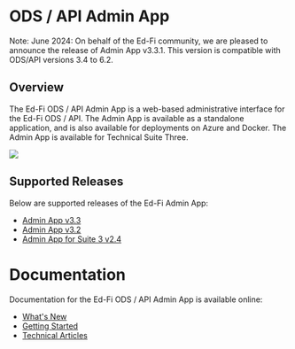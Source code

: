 # ODS / API Admin App

Note: June 2024: On behalf of the Ed-Fi community, we are pleased to announce the release of Admin App v3.3.1. This version is compatible with ODS/API versions 3.4 to 6.2.

## Overview

The Ed-Fi ODS / API Admin App is a web-based administrative interface for the Ed-Fi ODS / API. The Admin App is available as a standalone application, and is also available for deployments on Azure and Docker. The Admin App is available for Technical Suite Three.

![](https://edfidocs.blob.core.windows.net/$web/img/reference/admin-app/AdminApp18-ScreenCap.png)

## Supported Releases

Below are supported releases of the Ed-Fi Admin App:

* [Admin App v3.3](https://edfi.atlassian.net/wiki/spaces/ADMIN/pages/48889918/Admin+App+v3.3)
* [Admin App v3.2](getting-started/installation/older-versions-of-admin-app/admin-app-v32)
* [Admin App for Suite 3 v2.4](getting-started/installation/older-versions-of-admin-app/admin-app-for-suite-3-v24)

# Documentation

Documentation for the Ed-Fi ODS / API Admin App is available online:

* [What's New](whats-new)
* [Getting Started](getting-started)
* [Technical Articles](technical-articles)
